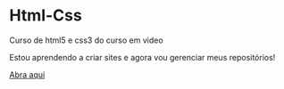 # Html-Css
Curso de html5 e css3 do curso em video

Estou aprendendo a criar sites e agora vou gerenciar meus repositórios!

<a href= ´https://kelvinsilva-hub.github.io/Html-Css/Desafios/ex003/index.html´> Abra aqui </a>